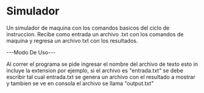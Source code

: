 # Simulador
Un simulador de maquina con los comandos basicos del ciclo de instruccion.
Recibe como entrada un archivo .txt con los comandos de maquina
y regresa un archivo txt con los resultados.

---Modo De Uso---

Al correr el programa se pide ingresar el nombre del archivo de texto
esto in incluye la extension
por ejemplo, si el archivo es "entrada.txt" se debe escribir tal cual
entrada.txt
se genera un archivo con el resultado a mostrar y tambien se ve en consola
el archivo se llama "output.txt"

